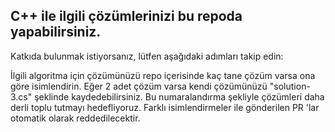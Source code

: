 ## C++ ile ilgili çözümlerinizi bu repoda yapabilirsiniz.

Katkıda bulunmak istiyorsanız, lütfen aşağıdaki adımları takip edin:

İlgili algoritma için çözümünüzü repo içerisinde kaç tane çözüm varsa ona göre isimlendirin. Eğer 2 adet çözüm varsa kendi çözümünüzü "solution-3.cs" şeklinde kaydedebilirsiniz.
Bu numaralandırma şekliyle çözümleri daha derli toplu tutmayı hedefliyoruz. Farklı isimlendirmeler ile gönderilen PR 'lar otomatik olarak reddedilecektir.
